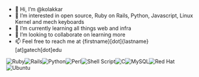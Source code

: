 - 👋 Hi, I’m @kolakkar
- 👀 I’m interested in open source, Ruby on Rails, Python, Javascript, Linux Kernel and mech keyboards
- 🌱 I’m currently learning all things web and infra
- 💞️ I’m looking to collaborate on learning more
- 📫 Feel free to reach me at {firstname}[dot]{lastname}[at]gatech[dot]edu

![Ruby](https://img.shields.io/badge/ruby-%23CC342D.svg?style=for-the-badge&logo=ruby&logoColor=white)![Rails](https://img.shields.io/badge/rails-%23CC0000.svg?style=for-the-badge&logo=ruby-on-rails&logoColor=white)![Python](https://img.shields.io/badge/python-3670A0?style=for-the-badge&logo=python&logoColor=ffdd54)![Perl](https://img.shields.io/badge/perl-%2339457E.svg?style=for-the-badge&logo=perl&logoColor=white)![Shell Script](https://img.shields.io/badge/shell_script-%23121011.svg?style=for-the-badge&logo=gnu-bash&logoColor=white)![C](https://img.shields.io/badge/C-00599C?style=for-the-badge&logo=c&logoColor=white)![MySQL](https://img.shields.io/badge/mysql-%2300f.svg?style=for-the-badge&logo=mysql&logoColor=white)![Red Hat](https://img.shields.io/badge/Red%20Hat-EE0000?style=for-the-badge&logo=redhat&logoColor=white)![Ubuntu](https://img.shields.io/badge/Ubuntu-E95420?style=for-the-badge&logo=ubuntu&logoColor=white)
